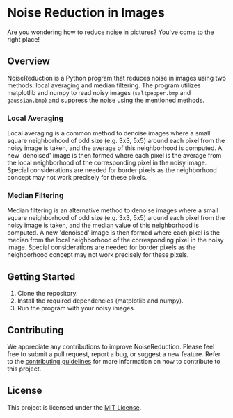 # Noise Reduction in Images

Are you wondering how to reduce noise in pictures? You've come to the right place!

## Overview
NoiseReduction is a Python program that reduces noise in images using two methods: local averaging and median filtering. The program utilizes matplotlib and numpy to read noisy images (`saltpepper.bmp` and `gaussian.bmp`) and suppress the noise using the mentioned methods.

### Local Averaging
Local averaging is a common method to denoise images where a small square neighborhood of odd size (e.g. 3x3, 5x5) around each pixel from the noisy image is taken, and the average of this neighborhood is computed. A new 'denoised' image is then formed where each pixel is the average from the local neighborhood of the corresponding pixel in the noisy image. Special considerations are needed for border pixels as the neighborhood concept may not work precisely for these pixels.

### Median Filtering
Median filtering is an alternative method to denoise images where a small square neighborhood of odd size (e.g. 3x3, 5x5) around each pixel from the noisy image is taken, and the median value of this neighborhood is computed. A new 'denoised' image is then formed where each pixel is the median from the local neighborhood of the corresponding pixel in the noisy image. Special considerations are needed for border pixels as the neighborhood concept may not work precisely for these pixels.

## Getting Started

1. Clone the repository.
2. Install the required dependencies (matplotlib and numpy).
3. Run the program with your noisy images.

## Contributing

We appreciate any contributions to improve NoiseReduction. Please feel free to submit a pull request, report a bug, or suggest a new feature. Refer to the [contributing guidelines](link-to-contributing-guidelines) for more information on how to contribute to this project.

## License

This project is licensed under the [MIT License](link-to-license).
